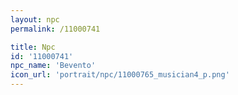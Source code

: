 ```yaml
---
layout: npc
permalink: /11000741

title: Npc
id: '11000741'
npc_name: 'Bevento'
icon_url: 'portrait/npc/11000765_musician4_p.png'
---
```

